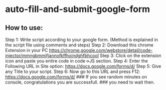 # auto-fill-and-submit-google-form

## How to use:
Step 1: Write script according to your google form.
        (Method is explained in the script file using comments and steps)
Step 2: Download this chrome Extension in your PC
        https://chrome.google.com/webstore/detail/code-injector/mmngbmmjfjannofkffhoindghfbhcool
Step 3: Click on the extension icon and paste you entire code in code->JS section.
Step 4: Enter the Following URL in Site option:
        https://docs.google.com/forms/d/
Step 5: Give any Title to your script.
Step 6: Now go to this URL and press F12:
        https://docs.google.com/forms/d/
        ### If you see random minutes on console, congratulations you are successfull.
        ### you need to wait then.
